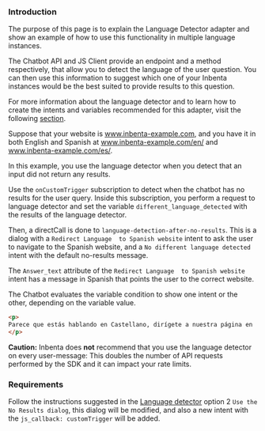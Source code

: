 ### Introduction

The purpose of this page is to explain the Language Detector adapter and show an example of how to use this functionality in multiple language instances.

The Chatbot API and JS Client provide an endpoint and a method respectively, that allow you to detect the language of the user question. You can then use this information to suggest which one of your Inbenta instances would be the best suited to provide results to this question.

For more information about the language detector and to learn how to create the intents and variables recommended for this adapter, visit the following [section](https://developers.inbenta.io/chatbot/language-detection/language-detection-overview).

Suppose that your website is www.inbenta-example.com, and you have it in both English and Spanish at www.inbenta-example.com/en/ and www.inbenta-example.com/es/.

In this example, you use the language detector when you detect that an input did not return any results. 

Use the `onCustomTrigger` subscription to detect when the chatbot has no results for the user query.
Inside this subscription, you perform a request to language detector and set the variable `different_language_detected` with the results of the language detector.

Then, a directCall is done to `language-detection-after-no-results`. This is a dialog with a `Redirect Language  to Spanish website` intent to ask the user to navigate to the Spanish website, and a `No different language detected` intent with the default no-results message.

The `Answer_text` attribute of the `Redirect Language  to Spanish website` intent has a message in Spanish that points the user to the correct website.

The Chatbot evaluates the variable condition to show one intent or the other, depending on the variable value.


```html
<p>
Parece que estás hablando en Castellano, dirígete a nuestra página en  <a href="www.inbenta-example.com/es/">Castellano</a>.
</p>

```


**Caution:** Inbenta does **not** recommend that you use the language detector on every user-message: This doubles the number of API requests performed by the SDK and it can impact your rate limits.

### Requirements

Follow the instructions suggested in the [Language detector](https://developers.inbenta.io/chatbot/language-detection/language-detection-overview) option 2 `Use the No Results dialog`, this dialog will be modified, and also a new intent with the `js_callback: customTrigger` will be added.
